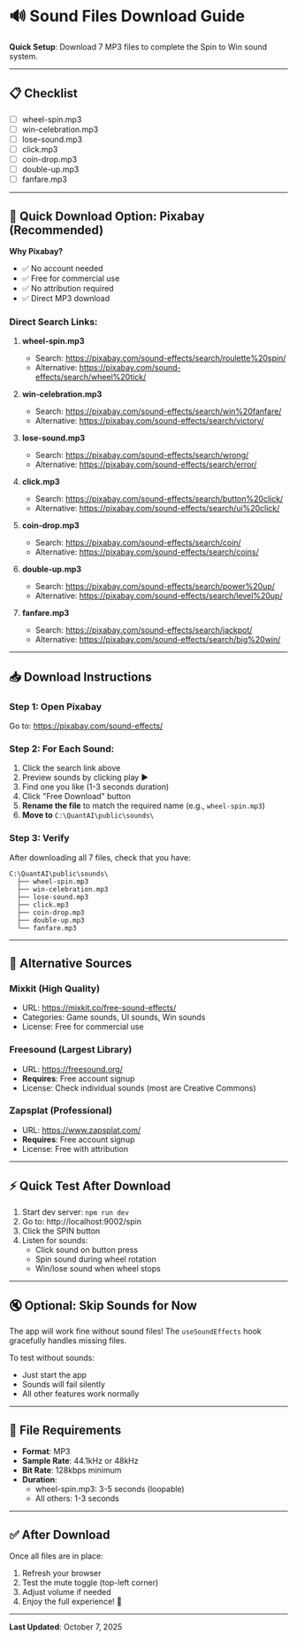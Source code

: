 # 🔊 Sound Files Download Guide

**Quick Setup**: Download 7 MP3 files to complete the Spin to Win sound system.

---

## 📋 Checklist

- [ ] wheel-spin.mp3
- [ ] win-celebration.mp3
- [ ] lose-sound.mp3
- [ ] click.mp3
- [ ] coin-drop.mp3
- [ ] double-up.mp3
- [ ] fanfare.mp3

---

## 🚀 Quick Download Option: Pixabay (Recommended)

**Why Pixabay?**
- ✅ No account needed
- ✅ Free for commercial use
- ✅ No attribution required
- ✅ Direct MP3 download

### Direct Search Links:

1. **wheel-spin.mp3**
   - Search: https://pixabay.com/sound-effects/search/roulette%20spin/
   - Alternative: https://pixabay.com/sound-effects/search/wheel%20tick/

2. **win-celebration.mp3**
   - Search: https://pixabay.com/sound-effects/search/win%20fanfare/
   - Alternative: https://pixabay.com/sound-effects/search/victory/

3. **lose-sound.mp3**
   - Search: https://pixabay.com/sound-effects/search/wrong/
   - Alternative: https://pixabay.com/sound-effects/search/error/

4. **click.mp3**
   - Search: https://pixabay.com/sound-effects/search/button%20click/
   - Alternative: https://pixabay.com/sound-effects/search/ui%20click/

5. **coin-drop.mp3**
   - Search: https://pixabay.com/sound-effects/search/coin/
   - Alternative: https://pixabay.com/sound-effects/search/coins/

6. **double-up.mp3**
   - Search: https://pixabay.com/sound-effects/search/power%20up/
   - Alternative: https://pixabay.com/sound-effects/search/level%20up/

7. **fanfare.mp3**
   - Search: https://pixabay.com/sound-effects/search/jackpot/
   - Alternative: https://pixabay.com/sound-effects/search/big%20win/

---

## 📥 Download Instructions

### Step 1: Open Pixabay
Go to: https://pixabay.com/sound-effects/

### Step 2: For Each Sound:
1. Click the search link above
2. Preview sounds by clicking play ▶️
3. Find one you like (1-3 seconds duration)
4. Click "Free Download" button
5. **Rename the file** to match the required name (e.g., `wheel-spin.mp3`)
6. **Move to** `C:\QuantAI\public\sounds\`

### Step 3: Verify
After downloading all 7 files, check that you have:
```
C:\QuantAI\public\sounds\
  ├── wheel-spin.mp3
  ├── win-celebration.mp3
  ├── lose-sound.mp3
  ├── click.mp3
  ├── coin-drop.mp3
  ├── double-up.mp3
  └── fanfare.mp3
```

---

## 🎵 Alternative Sources

### Mixkit (High Quality)
- URL: https://mixkit.co/free-sound-effects/
- Categories: Game sounds, UI sounds, Win sounds
- License: Free for commercial use

### Freesound (Largest Library)
- URL: https://freesound.org/
- **Requires**: Free account signup
- License: Check individual sounds (most are Creative Commons)

### Zapsplat (Professional)
- URL: https://www.zapsplat.com/
- **Requires**: Free account signup
- License: Free with attribution

---

## ⚡ Quick Test After Download

1. Start dev server: `npm run dev`
2. Go to: http://localhost:9002/spin
3. Click the SPIN button
4. Listen for sounds:
   - Click sound on button press
   - Spin sound during wheel rotation
   - Win/lose sound when wheel stops

---

## 🔇 Optional: Skip Sounds for Now

The app will work fine without sound files! The `useSoundEffects` hook gracefully handles missing files.

To test without sounds:
- Just start the app
- Sounds will fail silently
- All other features work normally

---

## 📝 File Requirements

- **Format**: MP3
- **Sample Rate**: 44.1kHz or 48kHz
- **Bit Rate**: 128kbps minimum
- **Duration**:
  - wheel-spin.mp3: 3-5 seconds (loopable)
  - All others: 1-3 seconds

---

## ✅ After Download

Once all files are in place:
1. Refresh your browser
2. Test the mute toggle (top-left corner)
3. Adjust volume if needed
4. Enjoy the full experience! 🎉

---

**Last Updated**: October 7, 2025
